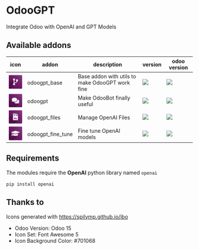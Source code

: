 # OdooGPT

Integrate Odoo with OpenAI and GPT Models


## Available addons


icon | addon | description | version | odoo version
---- | ------|-------------|---------|-------------
<img src="./odoogpt_base/static/description/icon.png" width="50" /> | odoogpt_base | Base addon with utils to make OdooGPT work fine | ![](https://img.shields.io/badge/-0.0.5-%23701068) | ![](https://img.shields.io/badge/-16.0-%23701068)
<img src="./odoogpt/static/description/icon.png" width="50" /> | odoogpt | Make OdooBot finally useful | ![](https://img.shields.io/badge/-0.0.8-%23701068) | ![](https://img.shields.io/badge/-16.0-%23701068)
<img src="./odoogpt_files/static/description/icon.png" width="50" /> | odoogpt_files | Manage OpenAI Files | ![](https://img.shields.io/badge/-0.0.4-%23701068) | ![](https://img.shields.io/badge/-16.0-%23701068)
<img src="./odoogpt_fine_tune/static/description/icon.png" width="50" /> | odoogpt_fine_tune | Fine tune OpenAI models | ![](https://img.shields.io/badge/-0.0.3-%23701068) | ![](https://img.shields.io/badge/-16.0-%23701068)


## Requirements 

The modules require the **OpenAI** python library named `openai`
```
pip install openai
```


## Thanks to

Icons generated with https://spilymp.github.io/ibo

- Odoo Version: Odoo 15
- Icon Set: Font Awesome 5
- Icon Background Color: #701068